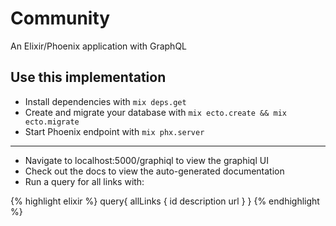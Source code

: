 # Community

An Elixir/Phoenix application with GraphQL

## Use this implementation

* Install dependencies with `mix deps.get`
* Create and migrate your database with `mix ecto.create && mix ecto.migrate`
* Start Phoenix endpoint with `mix phx.server`

---

* Navigate to localhost:5000/graphiql to view the graphiql UI
* Check out the docs to view the auto-generated documentation
* Run a query for all links with:

{% highlight elixir %}
query{
allLinks {
id
description
url
}
}
{% endhighlight %}
